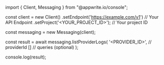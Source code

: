 import { Client, Messaging } from "@appwrite.io/console";

const client = new Client()
    .setEndpoint('https://example.com/v1') // Your API Endpoint
    .setProject('<YOUR_PROJECT_ID>'); // Your project ID

const messaging = new Messaging(client);

const result = await messaging.listProviderLogs(
    '<PROVIDER_ID>', // providerId
    [] // queries (optional)
);

console.log(result);

